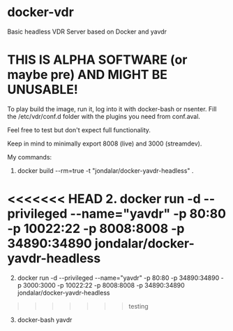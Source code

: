 docker-vdr
==========

Basic headless VDR Server based on Docker and yavdr

THIS IS ALPHA SOFTWARE (or maybe pre) AND MIGHT BE UNUSABLE!
======================================

To play build the image, run it, log into it with docker-bash or nsenter. Fill the /etc/vdr/conf.d folder with the plugins you need from conf.aval. 

Feel free to test but don't expect full functionality.

Keep in mind to minimally export 8008 (live) and 3000 (streamdev).

My commands:

1. docker build --rm=true -t "jondalar/docker-yavdr-headless" .

<<<<<<< HEAD
2. docker run -d --privileged --name="yavdr" -p 80:80 -p 10022:22 -p 8008:8008 -p 34890:34890 jondalar/docker-yavdr-headless
=======
2. docker run -d --privileged --name="yavdr" -p 80:80 -p 34890:34890 -p 3000:3000 -p 10022:22 -p 8008:8008 -p 34890:34890 jondalar/docker-yavdr-headless
>>>>>>> testing

3. docker-bash yavdr


